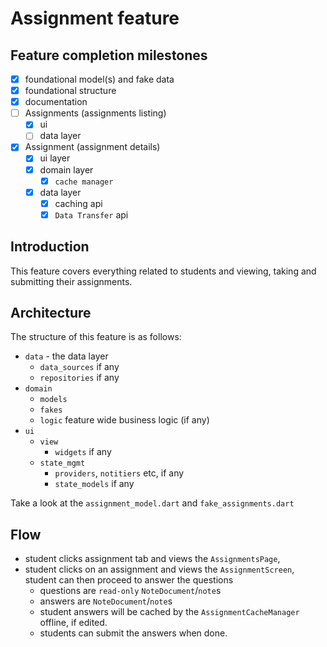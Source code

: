 # Assignment feature

## Feature completion milestones

- [x] foundational model(s) and fake data
- [x] foundational structure
- [x] documentation
- [ ] Assignments (assignments listing)
    - [x] ui
    - [ ] data layer
- [x] Assignment (assignment details)
    - [x] ui layer
    - [x] domain layer
        - [x] `cache manager`
    - [x] data layer
        - [x] caching api
        - [x] `Data Transfer` api

## Introduction

This feature covers everything related to students and viewing, taking and submitting their
assignments.

## Architecture

The structure of this feature is as follows:

- `data` - the data layer
    - `data_sources` if any
    - `repositories` if any
- `domain`
    - `models`
    - `fakes`
    - `logic` feature wide business logic (if any)
- `ui`
    - `view`
        - `widgets` if any
    - `state_mgmt`
        - `providers`, `notitiers` etc, if any
        - `state_models` if any

Take a look at the `assignment_model.dart` and `fake_assignments.dart`
<br>

## Flow

* student clicks assignment tab and views the `AssignmentsPage`,
* student clicks on an assignment and views the `AssignmentScreen`, student can then proceed to
  answer the questions
    * questions are `read-only` `NoteDocument`/`note`s
    * answers are `NoteDocument`/`note`s
    * student answers will be cached by the `AssignmentCacheManager` offline, if edited.
    * students can submit the answers when done.

